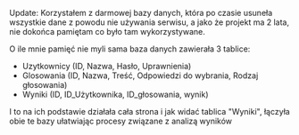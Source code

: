 Update: Korzystałem z darmowej bazy danych, która po czasie usuneła wszystkie dane z powodu nie używania serwisu, a jako że projekt ma 2 lata, nie dokońca pamiętam co było tam wykorzystywane. 

O ile mnie pamięć nie myli sama baza danych zawierała 3 tablice:
- Uzytkownicy (ID, Nazwa, Hasło, Uprawnienia)
- Glosowania (ID, Nazwa, Treść, Odpowiedzi do wybrania, Rodzaj głosowania)
- Wyniki (ID, ID_Użytkownika, ID_głosowania, wynik)
  
I to na ich podstawie działała cała strona i jak widać tablica "Wyniki", łączyła obie te bazy ułatwiając procesy związane z analizą wyników

